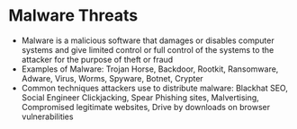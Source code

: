 # Malware Threats

* Malware is a malicious software that damages or disables computer systems and give limited control or full control of the systems to the attacker for the purpose of theft or fraud
* Examples of Malware: Trojan Horse, Backdoor, Rootkit, Ransomware, Adware, Virus, Worms, Spyware, Botnet, Crypter
* Common techniques attackers use to distribute malware: Blackhat SEO, Social Engineer Clickjacking, Spear Phishing sites, Malvertising, Compromised legitimate websites, Drive by downloads on browser vulnerabilities 



